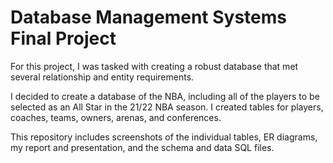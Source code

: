# Database Management Systems Final Project
For this project, I was tasked with creating a robust database that met several relationship and entity requirements.

I decided to create a database of the NBA, including all of the players to be selected as an All Star in the 21/22 NBA season. I created tables for players, coaches, teams, owners, arenas, and conferences.

This repository includes screenshots of the individual tables, ER diagrams, my report and presentation, and the schema and data SQL files.
